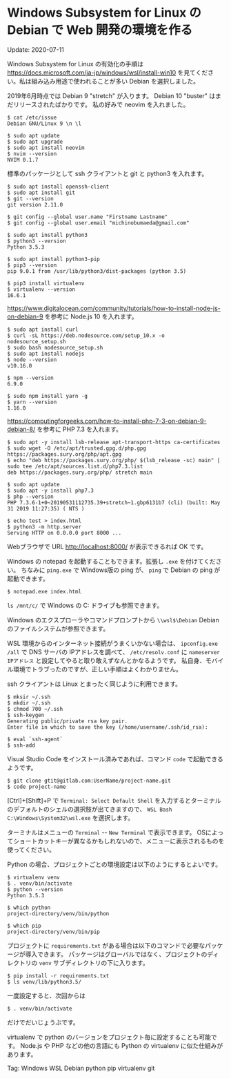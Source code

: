 Windows Subsystem for Linux の Debian で Web 開発の環境を作る
=====

Update: 2020-07-11


Windows Subsystem for Linux の有効化の手順は
<https://docs.microsoft.com/ja-jp/windows/wsl/install-win10>
を見てください。私は組み込み用途で使われることが多い Debian を選択しました。

2019年6月時点では Debian 9 "stretch" が入ります。 Debian 10 "buster" はまだリリースされたばかりです。
私の好みで neovim を入れました。

```
$ cat /etc/issue
Debian GNU/Linux 9 \n \l

$ sudo apt update
$ sudo apt upgrade
$ sudo apt install neovim
$ nvim --version
NVIM 0.1.7

```

標準のパッケージとして ssh クライアントと git と python3 を入れます。

```
$ sudo apt install openssh-client
$ sudo apt install git
$ git --version
git version 2.11.0

$ git config --global user.name "Firstname Lastname"
$ git config --global user.email "michinobumaeda@gmail.com"

$ sudo apt install python3
$ python3 --version
Python 3.5.3

$ sudo apt install python3-pip
$ pip3 --version
pip 9.0.1 from /usr/lib/python3/dist-packages (python 3.5)

$ pip3 install virtualenv
$ virtualenv --version
16.6.1

```

<https://www.digitalocean.com/community/tutorials/how-to-install-node-js-on-debian-9>
を参考に Node.js 10 を入れます。

```
$ sudo apt install curl
$ curl -sL https://deb.nodesource.com/setup_10.x -o nodesource_setup.sh
$ sudo bash nodesource_setup.sh
$ sudo apt install nodejs
$ node --version
v10.16.0

$ npm --version
6.9.0

$ sudo npm install yarn -g
$ yarn --version
1.16.0

```

<https://computingforgeeks.com/how-to-install-php-7-3-on-debian-9-debian-8/>
を参考に PHP 7.3 を入れます。

```
$ sudo apt -y install lsb-release apt-transport-https ca-certificates
$ sudo wget -O /etc/apt/trusted.gpg.d/php.gpg https://packages.sury.org/php/apt.gpg
$ echo "deb https://packages.sury.org/php/ $(lsb_release -sc) main" | sudo tee /etc/apt/sources.list.d/php7.3.list
deb https://packages.sury.org/php/ stretch main

$ sudo apt update
$ sudo apt -y install php7.3
$ php --version
PHP 7.3.6-1+0~20190531112735.39+stretch~1.gbp6131b7 (cli) (built: May 31 2019 11:27:35) ( NTS )

$ echo test > index.html
$ python3 -m http.server
Serving HTTP on 0.0.0.0 port 8000 ...

```

Webブラウザで URL <http://localhost:8000/> が表示できるれば OK です。

Windows の notepad を起動することもできます。拡張し ``.exe`` を付けてください。
ちなみに ``ping.exe`` で Windows版の ping が、
``ping`` で Debian の ping が起動できます。

```
$ notepad.exe index.html
```

``ls /mnt/c/`` で Windows の C: ドライブも参照できます。

Windows のエクスプローラやコマンドプロンプトから ``\\wsl$\Debian`` Debian のファイルシステムが参照できます。

WSL 環境からのインターネット接続がうまくいかない場合は、
``ipconfig.exe /all`` で DNS サーバの IPアドレスを調べて、
``/etc/resolv.conf`` に ``nameserver IPアドレス`` と設定してやると取り敢えずなんとかなるようです。
私自身、モバイル環境でトラブったのですが、正しい手順はよくわかりません。

ssh クライアントは Linux とまったく同じように利用できます。

```
$ mksir ~/.ssh
$ mkdir ~/.ssh
$ chmod 700 ~/.ssh
$ ssh-keygen
Generating public/private rsa key pair.
Enter file in which to save the key (/home/username/.ssh/id_rsa):

$ eval `ssh-agent`
$ ssh-add

```

Visual Studio Code をインストール済みであれば、コマンド ``code`` で起動できるようです。

```
$ git clone gtit@gitlab.com:UserName/project-name.git
$ code project-name
```

[Ctrl]+[Shift]+P で ``Terminal: Select Default Shell`` を入力するとターミナルのデフォルトのシェルの選択肢が出てきますので、
``WSL Bash C:\Windows\System32\wsl.exe`` を選択します。

ターミナルはメニューの ``Terminal`` -- ``New Terminal`` で表示できます。
OSによってショートカットキーが異なるかもしれないので、メニューに表示されるものを使ってください。

Python の場合、プロジェクトごとの環境設定は以下のようにするとよいです。

```
$ virtualenv venv
$ . venv/bin/activate
$ python --version
Python 3.5.3

$ which python
project-directory/venv/bin/python

$ which pip
project-directory/venv/bin/pip

```

プロジェクトに ``requirements.txt`` がある場合は以下のコマンドで必要なパッケージが導入できます。
パッケージはグローバルではなく、プロジェクトのディレクトリの ``venv`` サブディレクトリの下に入ります。

```
$ pip install -r requirements.txt
$ ls venv/lib/python3.5/
```

一度設定すると、次回からは

```
$ . venv/bin/activate
```

だけでだいじょうぶです。

virtualenv で python のバージョンをプロジェクト毎に設定することも可能です。
Node.js や PHP などの他の言語にも Python の virtualenv に似た仕組みがあります。

Tag: Windows WSL Debian python pip virtualenv git



